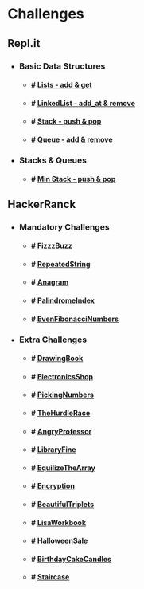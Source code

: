 # Challenges

## Repl.it
* ### Basic Data Structures
  - #### # [Lists - add & get](https://repl.it/student/submissions/11883179)
  - #### # [LinkedList - add_at & remove](https://repl.it/student/submissions/12026933)
  - #### # [Stack - push & pop](https://repl.it/student/submissions/12154565)
  - #### # [Queue - add & remove](https://repl.it/student/submissions/12294441)
* ### Stacks & Queues
  - #### # [Min Stack - push & pop](https://repl.it/student/submissions/12413585)

## HackerRanck
* ### Mandatory Challenges
  - #### # [FizzzBuzz](https://www.hackerrank.com/contests/microverse-coding-challenges/challenges/fizzbuzz/submissions/code/1322313435)
  - #### # [RepeatedString](https://www.hackerrank.com/contests/microverse-coding-challenges/challenges/repeated-string/submissions/code/1322297007)
  - #### # [Anagram](https://www.hackerrank.com/contests/microverse-coding-challenges/challenges/anagram/submissions/code/1322295201)
  - #### # [PalindromeIndex](https://www.hackerrank.com/contests/microverse-coding-challenges/challenges/palindrome-index/submissions/code/1322391482)
  - #### # [EvenFibonacciNumbers](https://www.hackerrank.com/contests/microverse-coding-challenges/challenges/euler002/submissions/code/1322481616)

* ### Extra Challenges
  - #### # [DrawingBook](https://www.hackerrank.com/contests/microverse-coding-challenges/challenges/drawing-book/submissions/code/1322886017)
  - #### # [ElectronicsShop](https://www.hackerrank.com/contests/microverse-coding-challenges/challenges/electronics-shop/submissions/code/1322597759)
  - #### # [ PickingNumbers](https://www.hackerrank.com/contests/microverse-coding-challenges/challenges/picking-numbers/submissions/code/1322799457)
  - #### # [TheHurdleRace](https://www.hackerrank.com/contests/microverse-coding-challenges/challenges/the-hurdle-race/submissions/code/1322800860)
  - #### # [AngryProfessor](https://www.hackerrank.com/contests/microverse-coding-challenges/challenges/angry-professor/submissions/code/1322896311)
  - #### # [LibraryFine](https://www.hackerrank.com/contests/microverse-coding-challenges/challenges/library-fine/submissions/code/1322801255)
  - #### # [EquilizeTheArray](https://www.hackerrank.com/contests/microverse-coding-challenges/challenges/equality-in-a-array/submissions/code/1322680269)
  - #### # [Encryption](https://www.hackerrank.com/contests/microverse-coding-challenges/challenges/encryption/submissions/code/1322984144)
  - #### # [BeautifulTriplets](https://www.hackerrank.com/contests/microverse-coding-challenges/challenges/beautiful-triplets/submissions/code/1323016462)
  - #### # [LisaWorkbook](https://www.hackerrank.com/contests/microverse-coding-challenges/challenges/lisa-workbook/submissions/code/1323256430)
  - #### # [HalloweenSale](https://www.hackerrank.com/contests/microverse-coding-challenges/challenges/halloween-sale/submissions/code/1323230146)
  - #### # [BirthdayCakeCandles](https://www.hackerrank.com/contests/microverse-coding-challenges/challenges/birthday-cake-candles/submissions/code/1323169462)
  - #### # [Staircase](https://www.hackerrank.com/contests/microverse-coding-challenges/challenges/staircase/submissions/code/1323169695)
